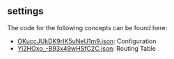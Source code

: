 ## settings

The code for the following concepts can be found here: 

- [OKuccJUkDK9rIK5uNeU1m9.json](OKuccJUkDK9rIK5uNeU1m9.json): Configuration
- [Yi2HOxo\_\-B93x49wHSfC2C.json](Yi2HOxo_-B93x49wHSfC2C.json): Routing Table

